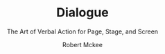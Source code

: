 ---
title: Dialogue
subtitle: The Art of Verbal Action for Page, Stage, and Screen
author: [Robert Mckee]
category: [Performing Arts]
cover: http://books.google.com/books/content?id=PGzkCgAAQBAJ&printsec=frontcover&img=1&zoom=1&edge=curl&source=gbs_api
status: todo
---